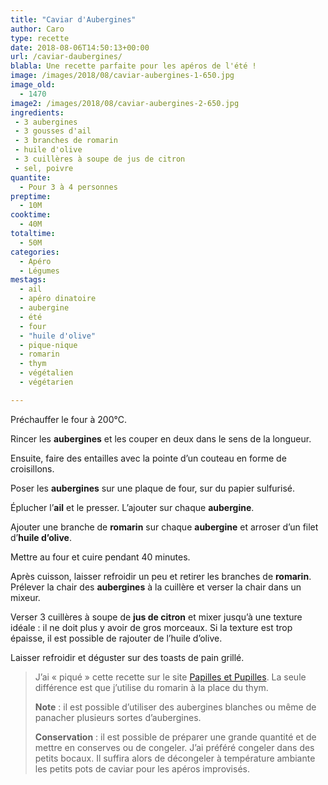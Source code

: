 ```yaml
---
title: "Caviar d'Aubergines"
author: Caro
type: recette
date: 2018-08-06T14:50:13+00:00
url: /caviar-daubergines/
blabla: Une recette parfaite pour les apéros de l'été !
image: /images/2018/08/caviar-aubergines-1-650.jpg
image_old:
  - 1470
image2: /images/2018/08/caviar-aubergines-2-650.jpg
ingredients:
 - 3 aubergines
 - 3 gousses d'ail
 - 3 branches de romarin
 - huile d'olive
 - 3 cuillères à soupe de jus de citron
 - sel, poivre
quantite:
  - Pour 3 à 4 personnes
preptime:
  - 10M
cooktime:
  - 40M
totaltime:
  - 50M
categories:
  - Apéro
  - Légumes
mestags:
  - ail
  - apéro dinatoire
  - aubergine
  - été
  - four
  - "huile d'olive"
  - pique-nique
  - romarin
  - thym
  - végétalien
  - végétarien

---
```

Préchauffer le four à 200°C.

Rincer les **aubergines** et les couper en deux dans le sens de la longueur.

Ensuite, faire des entailles avec la pointe d&rsquo;un couteau en forme de croisillons.

Poser les **aubergines** sur une plaque de four, sur du papier sulfurisé.

Éplucher l&rsquo;**ail** et le presser. L&rsquo;ajouter sur chaque **aubergine**.

Ajouter une branche de **romarin** sur chaque **aubergine** et arroser d&rsquo;un filet d&rsquo;**huile d&rsquo;olive**.

Mettre au four et cuire pendant 40 minutes.

Après cuisson, laisser refroidir un peu et retirer les branches de **romarin**. Prélever la chair des **aubergines** à la cuillère et verser la chair dans un mixeur.

Verser 3 cuillères à soupe de **jus de citron** et mixer jusqu&rsquo;à une texture idéale : il ne doit plus y avoir de gros morceaux. Si la texture est trop épaisse, il est possible de rajouter de l&rsquo;huile d&rsquo;olive.

Laisser refroidir et déguster sur des toasts de pain grillé.

> J&rsquo;ai « piqué » cette recette sur le site <a href="https://www.papillesetpupilles.fr/2006/07/caviar-daubergines.html/" target="_blank" rel="noopener">Papilles et Pupilles</a>. La seule différence est que j&rsquo;utilise du romarin à la place du thym.
>
> **Note** : il est possible d&rsquo;utiliser des aubergines blanches ou même de panacher plusieurs sortes d&rsquo;aubergines.
>
> **Conservation** : il est possible de préparer une grande quantité et de mettre en conserves ou de congeler. J&rsquo;ai préféré congeler dans des petits bocaux. Il suffira alors de décongeler à température ambiante les petits pots de caviar pour les apéros improvisés.
